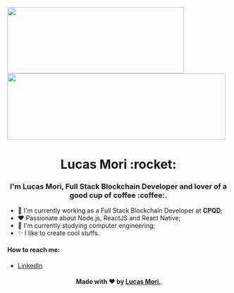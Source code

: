 <center>
  <table>
    <tr>
      <img width="400px" height="150px" align="left" src="https://github-readme-stats.vercel.app/api?username=lucasmori&theme=tokyonight" />
      <img width="495px" height="150px" align="left" src="https://github-readme-stats.vercel.app/api/top-langs/?username=lucasmori&layout=compact&theme=tokyonight" />
    </tr>   
  </table>
</center> 


<h1 align="center" margin-top="10px">
  Lucas Mori :rocket:
</h1>

<h3 align="center">
  I'm Lucas Mori, Full Stack Blockchain Developer and lover of a good cup of coffee :coffee:.
</h3>


- :telescope: I'm currently working as a Full Stack Blockchain Developer at **CPQD**;
- :heart: Passionate about Node.js, ReactJS and React Native;
- :book: I'm currently studying computer engineering;
- :sparkles: I like to create cool stuffs.

#### How to reach me:

  - [LinkedIn](https://br.linkedin.com/in/lucas-mori)

<!-- Footer -->
<h4 align="center">

Made with :heart: by <a href="https://www.linkedin.com/in/lucas-mori/" target="_blank">Lucas Mori.</a>

</h4>
